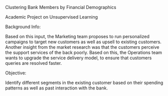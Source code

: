 Clustering Bank Members by Financial Demographics

Academic Project on Unsupervised Learning

Background Info:

Based on this input, the Marketing team proposes to run personalized campaigns to target new customers as well as upsell to existing customers. Another insight from the market research was that the customers perceive the support services of the back poorly. Based on this, the Operations team wants to upgrade the service delivery model, to ensure that customers queries are resolved faster.

Objective:

Identify different segments in the existing customer based on their spending patterns as well as past interaction with the bank.
